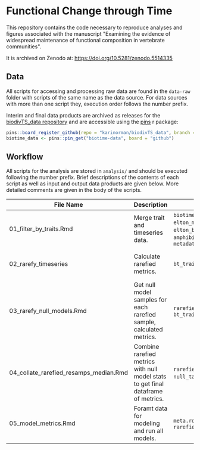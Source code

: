 # Functional Change through Time
This repository contains the code necessary to reproduce analyses and figures associated with the manuscript "Examining the evidence of widespread maintenance of functional composition in vertebrate communities".

It is archived on Zenodo at: https://doi.org/10.5281/zenodo.5514335

## Data

All scripts for accessing and processing raw data are found in the `data-raw` folder with scripts of the same name as the data source. For data sources with more than one script they, execution order follows the number prefix. 

Interim and final data products are archived as releases for the [biodivTS_data repository](https://github.com/karinorman/biodivTS_data) and are accessible using the [pins](https://pins.rstudio.com/) r package:

```r
pins::board_register_github(repo = "karinorman/biodivTS_data", branch = "master")
biotime_data <- pins::pin_get("biotime-data", board = "github")
```


## Workflow

All scripts for the analysis are stored in `analysis/` and should be executed following the number prefix. Brief descriptions of the contents of each script as well as input and output data products are given below. More detailed comments are given in the body of the scripts.

File Name | Description | Input | Output
--------- | ----------- | ----- | ------
01_filter_by_traits.Rmd | Merge trait and timeseries data. | `biotime_data.rda`, `elton_mamm.rda`, `elton_bird.rda`, `amphibio.rda`, `metadata.rda` | `bt_traitfiltered.rda`, `trait_ref.rda`, `study_table.rda`
02_rarefy_timeseries| Calculate rarefied metrics. | `bt_traitfiltered.Rmd` | samples and metrics in `rarefied_metrics/` and `rarefied_samples/`, (file for each sample)
03_rarefy_null_models.Rmd | Get null model samples for each rarefied sample, calculated metrics. | `rarefied_samples/`, `bt_traitfiltered.Rmd` | `null_table.Rmd`
04_collate_rarefied_resamps_median.Rmd | Combine rarefied metrics with null model stats to get final dataframe of metrics. | `rarefied_metrics/`, `null_table.rda`, | `rarefied_metrics.rda`
05_model_metrics.Rmd | Foramt data for modeling and run all models. | `meta.rda`, `rarefied_metrics.rda` | `model_data.rda`, `metric_model_table.rda`, `slope_models.rda`
